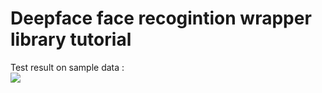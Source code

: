 # Deepface face recogintion wrapper library tutorial
Test result on sample data :<br/>
<image src= "https://github.com/maha-prathamesh/Deepface/blob/main/image/model_combination.PNG"/>
